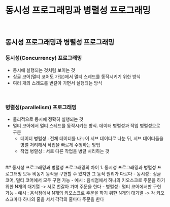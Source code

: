 # 동시성 프로그래밍과 병렬성 프로그래밍
> 
<br>

## 동시성 프로그래밍과 병렬성 프로그래밍
### 동시성(Concurrency) 프로그래밍
- 동시에 실행되는 것처럼 보이는 것
- 싱글 코어(멀티 코어도 가능)에서 멀티 스레드를 동작시키기 위한 방식
- 여러 개의 스레드를 번갈아 가면서 실행되는 방식
<br>

### 병렬성(parallelism) 프로그래밍
- 물리적으로 동시에 정확히 실행되는 것
- 멀티 코어에서 멀티 스레드를 동작시키는 방식. 데이터 병렬성과 작업 병렬성으로 구분
  - 데이터 병렬성 : 전체 데이터를 나누어 서브 데이터로 나눈 뒤, 서브 데이터들을 병렬 처리해서 작업을 빠르게 수행하는 방법
  - 작업 병렬성 : 서로 다른 작업을 병렬 처리하는 것

<br>
## 동시성 프로그래밍과 병렬성 프로그래밍의 차이
1. 동시성 프로그래밍과 병렬성 프로그래밍 모두 비동기 동작을 구현할 수 있지만 그 동작 원리가 다르다
  - 동시성 : 싱글 코어, 멀티 코어에서 모두 구현 가능
    - 예시 : 음식점에서 하나의 키오스크로 주문을 하기 위한 N개의 대기열 -> 서로 번갈아 가며 주문을 한다
  - 병렬성 : 멀티 코어에서만 구현 가능
    - 예시 : 음식점에서 N개의 키오스크로 주문을 하기 위한 N개의 대기열 -> 각 키오스크마다 하나의 줄을 서서 각각의 줄마다 주문을 한다
